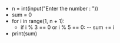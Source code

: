 - n = int(input("Enter the number :  "))
- sum = 0
- for i in range(1, n + 1):
    - if i % 3 == 0 or i % 5 == 0:
         -- sum += i
- print(sum)
